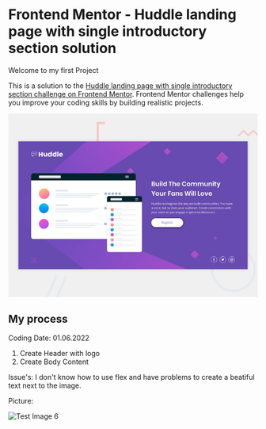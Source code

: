 # Frontend Mentor - Huddle landing page with single introductory section solution

Welcome to my first Project

This is a solution to the [Huddle landing page with single introductory section challenge on Frontend Mentor](https://www.frontendmentor.io/challenges/huddle-landing-page-with-a-single-introductory-section-B_2Wvxgi0). Frontend Mentor challenges help you improve your coding skills by building realistic projects. 


![Test Image 6](design/desktop-preview.jpg)

## My process

Coding Date: 01.06.2022
1) Create Header with logo
2) Create Body Content

Issue's: I don't know how to use flex and have problems to create a beatiful text next to the image.

Picture: 

![Test Image 6](my_web_1.1.jpg)

